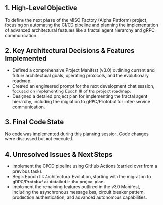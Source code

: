 ## 1. High-Level Objective ##

To define the next phase of the MISO Factory (Alpha Platform) project, focusing on automating the CI/CD pipeline and planning the implementation of advanced architectural features like a fractal agent hierarchy and gRPC communication.

## 2. Key Architectural Decisions & Features Implemented ##

* Defined a comprehensive Project Manifest (v3.0) outlining current and future architectural goals, operating protocols, and the evolutionary roadmap.
* Created an engineered prompt for the next development chat session, focused on implementing Epoch III of the project roadmap.
* Designed a detailed project plan for implementing the fractal agent hierarchy, including the migration to gRPC/Protobuf for inter-service communication.

## 3. Final Code State ##

No code was implemented during this planning session.  Code changes were discussed but not executed.

## 4. Unresolved Issues & Next Steps ##

* Implement the CI/CD pipeline using GitHub Actions (carried over from a previous task).
* Begin Epoch III: Architectural Evolution, starting with the migration to gRPC/Protobuf as detailed in the project plan.
* Implement the remaining features outlined in the v3.0 Manifest, including the asynchronous message bus, circuit breaker pattern, production authentication, and advanced autonomous capabilities.
